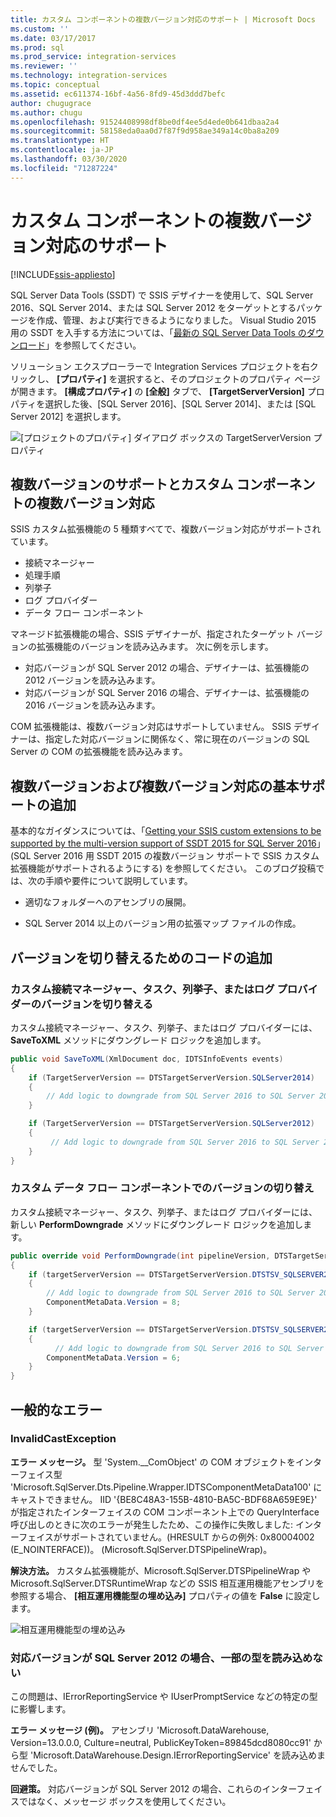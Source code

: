 ```yaml
---
title: カスタム コンポーネントの複数バージョン対応のサポート | Microsoft Docs
ms.custom: ''
ms.date: 03/17/2017
ms.prod: sql
ms.prod_service: integration-services
ms.reviewer: ''
ms.technology: integration-services
ms.topic: conceptual
ms.assetid: ec611374-16bf-4a56-8fd9-45d3ddd7befc
author: chugugrace
ms.author: chugu
ms.openlocfilehash: 91524408998df8be0df4ee5d4ede0b641dbaa2a4
ms.sourcegitcommit: 58158eda0aa0d7f87f9d958ae349a14c0ba8a209
ms.translationtype: HT
ms.contentlocale: ja-JP
ms.lasthandoff: 03/30/2020
ms.locfileid: "71287224"
---
```

# <a name="support-multi-targeting-in-your-custom-components"></a>カスタム コンポーネントの複数バージョン対応のサポート

[!INCLUDE[ssis-appliesto](../../includes/ssis-appliesto-ssvrpluslinux-asdb-asdw-xxx.md)]


 SQL Server Data Tools (SSDT) で SSIS デザイナーを使用して、SQL Server 2016、SQL Server 2014、または SQL Server 2012 をターゲットとするパッケージを作成、管理、および実行できるようになりました。 Visual Studio 2015 用の SSDT を入手する方法については、「[最新の SQL Server Data Tools のダウンロード](../../ssdt/download-sql-server-data-tools-ssdt.md)」を参照してください。 

 ソリューション エクスプローラーで Integration Services プロジェクトを右クリックし、 **[プロパティ]** を選択すると、そのプロジェクトのプロパティ ページが開きます。 **[構成プロパティ]** の **[全般]** タブで、 **[TargetServerVersion]** プロパティを選択した後、[SQL Server 2016]、[SQL Server 2014]、または [SQL Server 2012] を選択します。  
   
 ![[プロジェクトのプロパティ] ダイアログ ボックスの TargetServerVersion プロパティ](../../integration-services/media/targetserverversion2.png "[プロジェクトのプロパティ] ダイアログ ボックスの TargetServerVersion プロパティ")  
 
 ## <a name="multiple-version-support-and-multi-targeting-for-custom-components"></a>複数バージョンのサポートとカスタム コンポーネントの複数バージョン対応
 
SSIS カスタム拡張機能の 5 種類すべてで、複数バージョン対応がサポートされています。
-   接続マネージャー
-   処理手順
-   列挙子
-   ログ プロバイダー
-   データ フロー コンポーネント

マネージド拡張機能の場合、SSIS デザイナーが、指定されたターゲット バージョンの拡張機能のバージョンを読み込みます。 次に例を示します。
-   対応バージョンが SQL Server 2012 の場合、デザイナーは、拡張機能の2012 バージョンを読み込みます。
-   対応バージョンが SQL Server 2016 の場合、デザイナーは、拡張機能の2016 バージョンを読み込みます。

COM 拡張機能は、複数バージョン対応はサポートしていません。 SSIS デザイナーは、指定した対応バージョンに関係なく、常に現在のバージョンの SQL Server の COM の拡張機能を読み込みます。

## <a name="add-basic-support-for-multiple-versions-and-multi-targeting"></a>複数バージョンおよび複数バージョン対応の基本サポートの追加

基本的なガイダンスについては、「[Getting your SSIS custom extensions to be supported by the multi-version support of SSDT 2015 for SQL Server 2016](https://blogs.msdn.microsoft.com/ssis/2016/04/19/getting-your-ssis-custom-extensions-to-be-supported-by-the-multi-version-support-of-ssdt-2015-for-sql-server-2016/)」 (SQL Server 2016 用 SSDT 2015 の複数バージョン サポートで SSIS カスタム拡張機能がサポートされるようにする) を参照してください。 このブログ投稿では、次の手順や要件について説明しています。

-   適切なフォルダーへのアセンブリの展開。

-   SQL Server 2014 以上のバージョン用の拡張マップ ファイルの作成。

## <a name="add-code-to-switch-versions"></a>バージョンを切り替えるためのコードの追加

### <a name="switch-versions-in-a-custom-connection-manager-task-enumerator-or-log-provider"></a>カスタム接続マネージャー、タスク、列挙子、またはログ プロバイダーのバージョンを切り替える

カスタム接続マネージャー、タスク、列挙子、またはログ プロバイダーには、**SaveToXML** メソッドにダウングレード ロジックを追加します。

```csharp
public void SaveToXML(XmlDocument doc, IDTSInfoEvents events)
{
    if (TargetServerVersion == DTSTargetServerVersion.SQLServer2014)
    {
        // Add logic to downgrade from SQL Server 2016 to SQL Server 2014.
    }

    if (TargetServerVersion == DTSTargetServerVersion.SQLServer2012)
    {
         // Add logic to downgrade from SQL Server 2016 to SQL Server 2012.
    }
}
```

### <a name="switch-versions-in-a-custom-data-flow-component"></a>カスタム データ フロー コンポーネントでのバージョンの切り替え

カスタム接続マネージャー、タスク、列挙子、またはログ プロバイダーには、新しい **PerformDowngrade** メソッドにダウングレード ロジックを追加します。

```csharp
public override void PerformDowngrade(int pipelineVersion, DTSTargetServerVersion targetServerVersion)
{
    if (targetServerVersion == DTSTargetServerVersion.DTSTSV_SQLSERVER2014)
    {
        // Add logic to downgrade from SQL Server 2016 to SQL Server 2014.
        ComponentMetaData.Version = 8;
    }

    if (targetServerVersion == DTSTargetServerVersion.DTSTSV_SQLSERVER2012)
    {
          // Add logic to downgrade from SQL Server 2016 to SQL Server 2012.
        ComponentMetaData.Version = 6;
    }
}
```

## <a name="common-errors"></a>一般的なエラー

### <a name="invalidcastexception"></a>InvalidCastException

**エラー メッセージ。** 型 'System.__ComObject' の COM オブジェクトをインターフェイス型 'Microsoft.SqlServer.Dts.Pipeline.Wrapper.IDTSComponentMetaData100' にキャストできません。 IID '{BE8C48A3-155B-4810-BA5C-BDF68A659E9E}' が指定されたインターフェイスの COM コンポーネント上での QueryInterface 呼び出しのときに次のエラーが発生したため、この操作に失敗しました: インターフェイスがサポートされていません。(HRESULT からの例外: 0x80004002 (E_NOINTERFACE))。 (Microsoft.SqlServer.DTSPipelineWrap)。

**解決方法。** カスタム拡張機能が、Microsoft.SqlServer.DTSPipelineWrap や Microsoft.SqlServer.DTSRuntimeWrap などの SSIS 相互運用機能アセンブリを参照する場合、 **[相互運用機能型の埋め込み]** プロパティの値を **False** に設定します。

![相互運用機能型の埋め込み](../../integration-services/extending-packages-custom-objects/media/embed-interop-types.png)

### <a name="unable-to-load-some-types-when-target-version-is-sql-server-2012"></a>対応バージョンが SQL Server 2012 の場合、一部の型を読み込めない

この問題は、IErrorReportingService や IUserPromptService などの特定の型に影響します。

**エラー メッセージ (例)。** アセンブリ 'Microsoft.DataWarehouse, Version=13.0.0.0, Culture=neutral, PublicKeyToken=89845dcd8080cc91' から型 'Microsoft.DataWarehouse.Design.IErrorReportingService' を読み込めませんでした。

**回避策。** 対応バージョンが SQL Server 2012 の場合、これらのインターフェイスではなく、メッセージ ボックスを使用してください。

